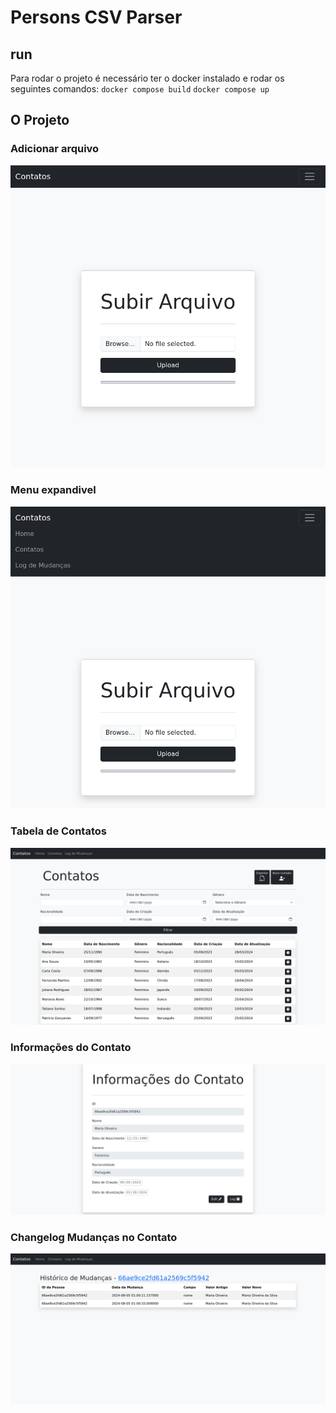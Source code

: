 # Persons CSV Parser

## run
Para rodar o projeto é necessário ter o docker instalado e rodar os seguintes comandos:
`docker compose build`
`docker compose up`

## O Projeto

### Adicionar arquivo
![index](imgs/screnshot_index.png) 
### Menu expandivel
![index](imgs/screnshot_index2.png) 
### Tabela de Contatos
![contact](imgs/screenshot_contacts.png) 
### Informações do Contato
![contat data](imgs/screenshot_contact_data.png) 
### Changelog Mudanças no Contato
![changelog](imgs/screenshot_changelog.png) 

